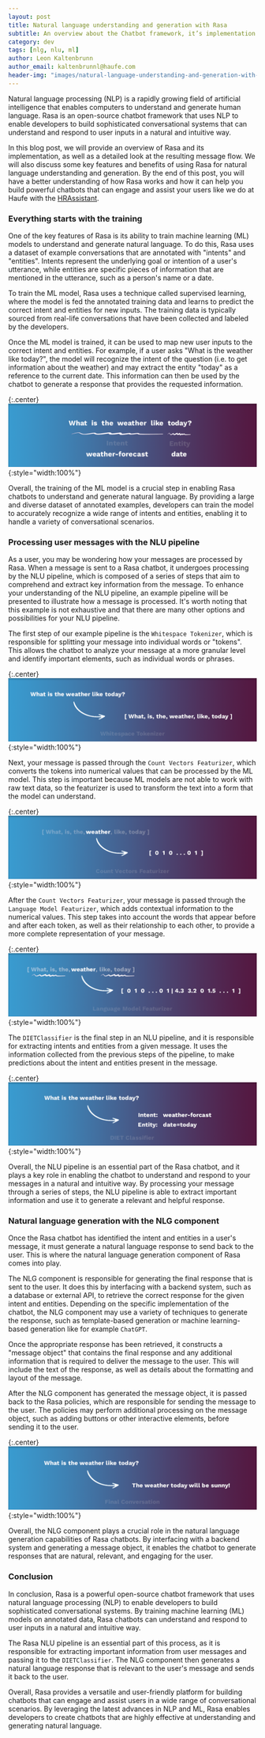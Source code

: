 ```yaml
---
layout: post
title: Natural language understanding and generation with Rasa
subtitle: An overview about the Chatbot framework, it’s implementation and the resulting message flow
category: dev
tags: [nlg, nlu, ml]
author: Leon Kaltenbrunn
author_email: kaltenbrunnl@haufe.com
header-img: "images/natural-language-understanding-and-generation-with-Rasa/hero.png"
---
```


Natural language processing (NLP) is a rapidly growing field of artificial intelligence that enables computers to understand and generate human language. Rasa is an open-source chatbot framework that uses NLP to enable developers to build sophisticated conversational systems that can understand and respond to user inputs in a natural and intuitive way.

In this blog post, we will provide an overview of Rasa and its implementation, as well as a detailed look at the resulting message flow. We will also discuss some key features and benefits of using Rasa for natural language understanding and generation. By the end of this post, you will have a better understanding of how Rasa works and how it can help you build powerful chatbots that can engage and assist your users like we do at Haufe with the [HRAssistant](https://www.haufe.de/hr/chatbot).

### Everything starts with the training

One of the key features of Rasa is its ability to train machine learning (ML) models to understand and generate natural language. To do this, Rasa uses a dataset of example conversations that are annotated with "intents" and "entities". Intents represent the underlying goal or intention of a user's utterance, while entities are specific pieces of information that are mentioned in the utterance, such as a person's name or a date.

To train the ML model, Rasa uses a technique called supervised learning, where the model is fed the annotated training data and learns to predict the correct intent and entities for new inputs. The training data is typically sourced from real-life conversations that have been collected and labeled by the developers.

Once the ML model is trained, it can be used to map new user inputs to the correct intent and entities. For example, if a user asks "What is the weather like today?", the model will recognize the intent of the question (i.e. to get information about the weather) and may extract the entity "today" as a reference to the current date. This information can then be used by the chatbot to generate a response that provides the requested information.

{:.center}
![]( /images/natural-language-understanding-and-generation-with-Rasa/intro.png){:style="width:100%"}

Overall, the training of the ML model is a crucial step in enabling Rasa chatbots to understand and generate natural language. By providing a large and diverse dataset of annotated examples, developers can train the model to accurately recognize a wide range of intents and entities, enabling it to handle a variety of conversational scenarios.

### Processing user messages with the NLU pipeline

As a user, you may be wondering how your messages are processed by Rasa. When a message is sent to a Rasa chatbot, it undergoes processing by the NLU pipeline, which is composed of a series of steps that aim to comprehend and extract key information from the message. To enhance your understanding of the NLU pipeline, an example pipeline will be presented to illustrate how a message is processed. It's worth noting that this example is not exhaustive and that there are many other options and possibilities for your NLU pipeline.

The first step of our example pipeline is the `Whitespace Tokenizer`, which is responsible for splitting your message into individual words or "tokens". This allows the chatbot to analyze your message at a more granular level and identify important elements, such as individual words or phrases.

{:.center}
![]( /images/natural-language-understanding-and-generation-with-Rasa/1.png){:style="width:100%"}

Next, your message is passed through the `Count Vectors Featurizer`, which converts the tokens into numerical values that can be processed by the ML model. This step is important because ML models are not able to work with raw text data, so the featurizer is used to transform the text into a form that the model can understand.

{:.center}
![]( /images/natural-language-understanding-and-generation-with-Rasa/2.png){:style="width:100%"}

After the `Count Vectors Featurizer`, your message is passed through the `Language Model Featurizer`, which adds contextual information to the numerical values. This step takes into account the words that appear before and after each token, as well as their relationship to each other, to provide a more complete representation of your message.

{:.center}
![]( /images/natural-language-understanding-and-generation-with-Rasa/3.png){:style="width:100%"}

The `DIETClassifier` is the final step in an NLU pipeline, and it is responsible for extracting intents and entities from a given message. It uses the information collected from the previous steps of the pipeline, to make predictions about the intent and entities present in the message.

{:.center}
![]( /images/natural-language-understanding-and-generation-with-Rasa/5.png){:style="width:100%"}

Overall, the NLU pipeline is an essential part of the Rasa chatbot, and it plays a key role in enabling the chatbot to understand and respond to your messages in a natural and intuitive way. By processing your message through a series of steps, the NLU pipeline is able to extract important information and use it to generate a relevant and helpful response.

### Natural language generation with the NLG component

Once the Rasa chatbot has identified the intent and entities in a user's message, it must generate a natural language response to send back to the user. This is where the natural language generation component of Rasa comes into play.

The NLG component is responsible for generating the final response that is sent to the user. It does this by interfacing with a backend system, such as a database or external API, to retrieve the correct response for the given intent and entities. Depending on the specific implementation of the chatbot, the NLG component may use a variety of techniques to generate the response, such as template-based generation or machine learning-based generation like for example `ChatGPT`.

Once the appropriate response has been retrieved, it constructs a "message object" that contains the final response and any additional information that is required to deliver the message to the user. This will include the text of the response, as well as details about the formatting and layout of the message.

After the NLG component has generated the message object, it is passed back to the Rasa policies, which are responsible for sending the message to the user. The policies may perform additional processing on the message object, such as adding buttons or other interactive elements, before sending it to the user.

{:.center}
![]( /images/natural-language-understanding-and-generation-with-Rasa/6.png){:style="width:100%"}

Overall, the NLG component plays a crucial role in the natural language generation capabilities of Rasa chatbots. By interfacing with a backend system and generating a message object, it enables the chatbot to generate responses that are natural, relevant, and engaging for the user.

### Conclusion

In conclusion, Rasa is a powerful open-source chatbot framework that uses natural language processing (NLP) to enable developers to build sophisticated conversational systems. By training machine learning (ML) models on annotated data, Rasa chatbots can understand and respond to user inputs in a natural and intuitive way.

The Rasa NLU pipeline is an essential part of this process, as it is responsible for extracting important information from user messages and passing it to the `DIETClassifier`. The NLG component then generates a natural language response that is relevant to the user's message and sends it back to the user.

Overall, Rasa provides a versatile and user-friendly platform for building chatbots that can engage and assist users in a wide range of conversational scenarios. By leveraging the latest advances in NLP and ML, Rasa enables developers to create chatbots that are highly effective at understanding and generating natural language.